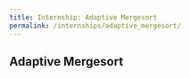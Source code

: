 ```yaml
---
title: Internship: Adaptive Mergesort
permalink: /internships/adaptive_mergesort/
---
```


## Adaptive Mergesort
